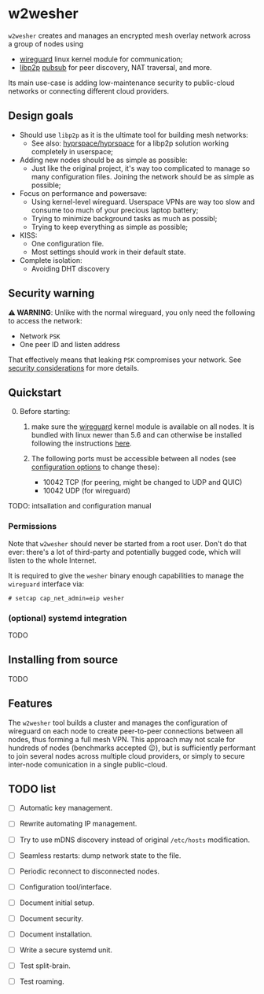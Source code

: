 # w2wesher

`w2wesher` creates and manages an encrypted mesh overlay network across a group of nodes using
* [wireguard](https://www.wireguard.com/) linux kernel module for communication;
* [libp2p](https://libp2p.io/) [pubsub](https://docs.libp2p.io/concepts/pubsub/overview/) for peer discovery, NAT traversal, and more.

Its main use-case is adding low-maintenance security to public-cloud networks or connecting different cloud providers.

## Design goals

* Should use `libp2p` as it is the ultimate tool for building mesh networks:
	- See also: [hyprspace/hyprspace](https://github.com/hyprspace/hyprspace) for a libp2p solution working completely in userspace;
* Adding new nodes should be as simple as possible:
	- Just like the original project, it's way too complicated to manage so many configuration files. Joining the network should be as simple as possible;
* Focus on performance and powersave:
	- Using kernel-level wireguard. Userspace VPNs are way too slow and consume too much of your precious laptop battery;
	- Trying to minimize background tasks as much as possibl;
	- Trying to keep everything as simple as possible;
* KISS:
	- One configuration file.
	- Most settings should work in their default state.
* Complete isolation:
	- Avoiding DHT discovery

## Security warning

**⚠ WARNING**: Unlike with the normal wireguard, you only need the following to access the network:
* Network `PSK`
* One peer ID and listen address

That effectively means that leaking `PSK` compromises your network. See [security considerations](#security-considerations) for more details.

## Quickstart

0. Before starting:
   1. make sure the [wireguard](https://www.wireguard.com/) kernel module is available on all nodes. It is bundled with linux newer than 5.6 and can otherwise be installed following the instructions [here](https://www.wireguard.com/install/).

   2. The following ports must be accessible between all nodes (see [configuration options](#configuration-options) to change these):
      - 10042 TCP (for peering, might be changed to UDP and QUIC)
      - 10042 UDP (for wireguard)

TODO: intsallation and configuration manual

### Permissions 

Note that `w2wesher` should never be started from a root user. Don't do that ever: there's a lot of third-party and potentially bugged code, which will listen to the whole Internet.

It is required to give the `wesher` binary enough capabilities to manage the `wireguard` interface via:
```
# setcap cap_net_admin=eip wesher
```

### (optional) systemd integration

TODO

## Installing from source

TODO

## Features

The `w2wesher` tool builds a cluster and manages the configuration of wireguard on each node to create peer-to-peer
connections between all nodes, thus forming a full mesh VPN.
This approach may not scale for hundreds of nodes (benchmarks accepted 😉), but is sufficiently performant to join
several nodes across multiple cloud providers, or simply to secure inter-node comunication in a single public-cloud.

## TODO list
- [ ] Automatic key management.
- [ ] Rewrite automating IP management.
- [ ] Try to use mDNS discovery instead of original `/etc/hosts` modification.
- [ ] Seamless restarts: dump network state to the file.
- [ ] Periodic reconnect to disconnected nodes.
- [ ] Configuration tool/interface.
- [ ] Document initial setup.
- [ ] Document security.
- [ ] Document installation.
- [ ] Write a secure systemd unit.
- [ ] Test split-brain.
- [ ] Test roaming.

